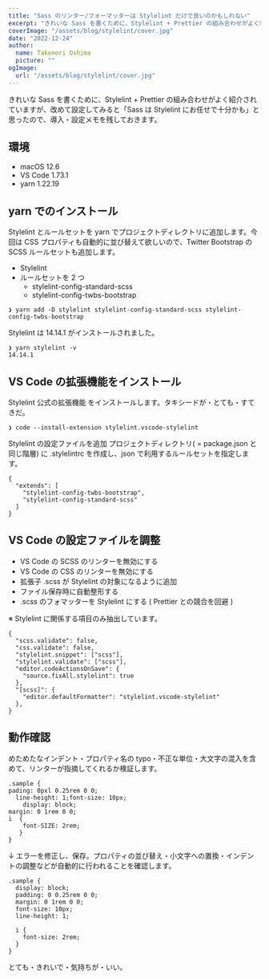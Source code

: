 ```yaml
---
title: "Sass のリンター/フォーマッターは Stylelint だけで良いのかもしれない"
excerpt: "きれいな Sass を書くために、Stylelint + Prettier の組み合わせがよく紹介されていますが、改めて設定してみると「Sass は Stylelint にお任せで十分かも」と思ったので、導入・設定メモを残しておきます。"
coverImage: "/assets/blog/stylelint/cover.jpg"
date: "2022-12-24"
author:
  name: Takenori Oshima
  picture: ""
ogImage:
  url: "/assets/blog/stylelint/cover.jpg"
---
```


きれいな Sass を書くために、Stylelint + Prettier の組み合わせがよく紹介されていますが、改めて設定してみると「Sass は Stylelint にお任せで十分かも」と思ったので、導入・設定メモを残しておきます。

## 環境

- macOS 12.6
- VS Code 1.73.1
- yarn 1.22.19

## yarn でのインストール

Stylelint とルールセットを yarn でプロジェクトディレクトリに追加します。今回は CSS プロパティも自動的に並び替えて欲しいので、Twitter Bootstrap の SCSS ルールセットも追加します。

- Stylelint
- ルールセットを 2 つ
  - stylelint-config-standard-scss
  - stylelint-config-twbs-bootstrap

```
❯ yarn add -D stylelint stylelint-config-standard-scss stylelint-config-twbs-bootstrap
```

Stylelint は 14.14.1 がインストールされました。

```
❯ yarn stylelint -v
14.14.1
```

## VS Code の拡張機能をインストール

Stylelint 公式の拡張機能 をインストールします。タキシードが・とても・すてきだ。

```
❯ code --install-extension stylelint.vscode-stylelint
```

Stylelint の設定ファイルを追加
プロジェクトディレクトリ( = package.json と同じ階層) に .stylelintrc を作成し、json で利用するルールセットを指定します。

```
{
  "extends": [
    "stylelint-config-twbs-bootstrap",
    "stylelint-config-standard-scss"
  ]
}
```

## VS Code の設定ファイルを調整

- VS Code の SCSS のリンターを無効にする
- VS Code の CSS のリンターを無効にする
- 拡張子 .scss が Stylelint の対象になるように追加
- ファイル保存時に自動整形する
- .scss のフォマッターを Stylelint にする ( Prettier との競合を回避 )

※ Stylelint に関係する項目のみ抽出しています。

```
{
  "scss.validate": false,
  "css.validate": false,
  "stylelint.snippet": ["scss"],
  "stylelint.validate": ["scss"],
  "editor.codeActionsOnSave": {
    "source.fixAll.stylelint": true
  },
  "[scss]": {
    "editor.defaultFormatter": "stylelint.vscode-stylelint"
  },
}
```

## 動作確認

めためたなインデント・プロパティ名の typo・不正な単位・大文字の混入を含めて、リンターが指摘してくれるか検証します。

```
.sample {
pading: 0pxl 0.25rem 0 0;
  line-height: 1;font-size: 10px;
    display: block;
margin: 0 1rem 0 0;
i  {
    font-SIZE: 2rem;
   }
}
```

↓ エラーを修正し、保存。プロパティの並び替え・小文字への置換・インデントの調整などが自動的に行われることを確認します。

```
.sample {
  display: block;
  padding: 0 0.25rem 0 0;
  margin: 0 1rem 0 0;
  font-size: 10px;
  line-height: 1;

  i {
    font-size: 2rem;
  }
}
```

とても・きれいで・気持ちが・いい。
